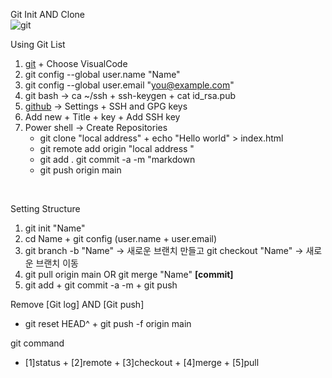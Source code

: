Git Init AND Clone <br>
![git](../markdown/image/gitinit.png)

Using Git List
1. [git](https://git-scm.com/) + Choose VisualCode
2. git config --global user.name "Name"
3. git config --global user.email "you@example.com"
4. git bash -> ca ~/ssh + ssh-keygen + cat id_rsa.pub
5. [github](https://github.com/) -> Settings + SSH and GPG keys
6. Add new + Title + key + Add SSH key
7. Power shell -> Create Repositories 
   + git clone "local address" + echo "Hello world" > index.html 
   + git remote add origin "local address " 
   + git add . git commit -a -m "markdown 
   + git push origin main 
<br>

Setting Structure
1. git init "Name"
2. cd Name + git config (user.name + user.email)
3. git branch -b "Name" -> 새로운 브랜치 만들고
    git checkout "Name" -> 새로운 브랜치 이동 <br>
4. git pull origin main OR git merge "Name" __[commit]__
5. git add + git commit -a -m + git push

Remove [Git log] AND [Git push]
- git reset HEAD^ + git push -f origin main 

git command
- [1]status + [2]remote + [3]checkout + [4]merge + [5]pull 